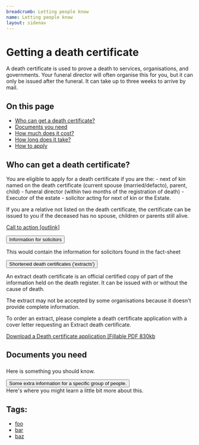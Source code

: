 ```yaml
---
breadcrumb: Letting people know
name: Letting people know
layout: sidenav
---
```


# Getting a death certificate 

A death certificate is used to prove a death to services, organisations, and governments. Your funeral director will often organise this for you, but it can only be issued after the funeral. It can take up to three weeks to arrive by mail. 

<nav class="au-inpage-nav-links" aria-label="in page navigation">
  <h2 class="au-inpage-nav-links__heading">On this page</h2>
  <ul class="au-link-list">
    <li><a href="#section1">Who can get a death certificate?</a></li>
    <li><a href="#section2">Documents you need</a></li>    
    <li><a href="#section3">How much does it cost?</a></li>
    <li><a href="#section4">How long does it take?</a></li>
    <li><a href="#section5">How to apply</a></li>
  </ul>
</nav>

<h2 class="au-inpage-nav-section au-display-sm">
  <h2> Who can get a death certificate? </h2>
  <a id="section1" class="au-inpage-nav-section-link" href="#section1"></a>
</h2>
You are eligible to apply for a death certificate if you are the:
- next of kin named on the death certificate (current spouse (married/defacto), parent, child)
- funeral director (within two months of the registration of death)
- Executor of the estate
- solicitor acting for next of kin or the Estate.

If you are a relative not listed on the death certificate, the certificate can be issued to you if the deceased has no spouse, children or parents still alive.

<a class="au-cta-link" href="#">Call to action [outlink]</a>

<section class="au-accordion">
  <button class="au-accordion__title js-au-accordion" aria-controls="accordion-solicitors" aria-expanded="false" onclick="return AU.accordion.Toggle( this )">
    Information for solicitors
  </button>

  <div class="au-accordion__body" id="accordion-solicitors">
    <div class="au-accordion__body-wrapper">
    <p> This would contain the information for solicitors found in the fact-sheet </p>
    </div>
  </div>
</section>

<section class="au-accordion">
  <button class="au-accordion__title js-au-accordion" aria-controls="accordion-1" aria-expanded="true" onclick="return AU.accordion.Toggle( this )">
    Shortened death certificates ('extracts')
  </button>

  <div class="au-accordion__body" id="accordion-1">
    <div class="au-accordion__body-wrapper">
      <p> An extract death certificate is an official certified copy of part of the information held on the death register. It can be issued with or without the cause of death.</p>
        
<p> The extract may not be accepted by some organisations because it doesn't provide complete information. </p>

<p> To order an extract, please complete a death certificate application with a cover letter requesting an Extract death certificate. </p>

<p> <a class="au-cta-link" href="#"> Download a Death certificate application [Fillable PDF 830kb </a> 
    </p>
    </div>
  </div>
</section>

<h2 class="au-inpage-nav-section au-display-sm">
  <h2> Documents you need </h2>
  <a id="section2" class="au-inpage-nav-section-link" href="#section2"></a>
</h2>

<section class="au-callout">
    <h3 class="au-callout__heading"></h3>
    <p>Here is something you should know. 
</p>
</section>


<section class="au-accordion">
  <button class="au-accordion__title js-au-accordion" aria-controls="accordion-2" aria-expanded="true" onclick="return AU.accordion.Toggle( this )">
    Some extra information for a specific group of people.
  </button>

  <div class="au-accordion__body" id="accordion-2">
    <div class="au-accordion__body-wrapper">
      Here's where you might learn a little bit more about this. 
    </div>
  </div>
</section>


<h2>Tags:</h2>
<ul class="au-tags">
  <li><a href="#">foo</a></li>
  <li><a href="#">bar</a></li>
  <li><a href="#">baz</a></li>
</ul>
